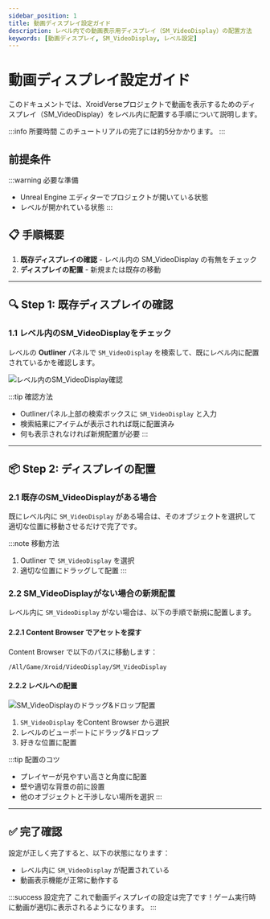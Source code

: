 ```yaml
---
sidebar_position: 1
title: 動画ディスプレイ設定ガイド
description: レベル内での動画表示用ディスプレイ（SM_VideoDisplay）の配置方法
keywords: [動画ディスプレイ, SM_VideoDisplay, レベル設定]
---
```


# 動画ディスプレイ設定ガイド

このドキュメントでは、XroidVerseプロジェクトで動画を表示するためのディスプレイ（SM_VideoDisplay）をレベル内に配置する手順について説明します。

:::info 所要時間
このチュートリアルの完了には約5分かかります。
:::

## 前提条件

:::warning 必要な準備
- Unreal Engine エディターでプロジェクトが開いている状態
- レベルが開かれている状態
:::

## 📋 手順概要

1. **既存ディスプレイの確認** - レベル内の SM_VideoDisplay の有無をチェック
2. **ディスプレイの配置** - 新規または既存の移動

---

## 🔍 Step 1: 既存ディスプレイの確認

### 1.1 レベル内のSM_VideoDisplayをチェック

レベルの **Outliner** パネルで `SM_VideoDisplay` を検索して、既にレベル内に配置されているかを確認します。

![レベル内のSM_VideoDisplay確認](/img/docs/video-display-setup/01-level-outliner-sm-video-display.png)

:::tip 確認方法
- Outlinerパネル上部の検索ボックスに `SM_VideoDisplay` と入力
- 検索結果にアイテムが表示されれば既に配置済み
- 何も表示されなければ新規配置が必要
:::

---

## 📦 Step 2: ディスプレイの配置

### 2.1 既存のSM_VideoDisplayがある場合

既にレベル内に `SM_VideoDisplay` がある場合は、そのオブジェクトを選択して適切な位置に移動させるだけで完了です。

:::note 移動方法
1. Outliner で `SM_VideoDisplay` を選択
2. 適切な位置にドラッグして配置
:::

### 2.2 SM_VideoDisplayがない場合の新規配置

レベル内に `SM_VideoDisplay` がない場合は、以下の手順で新規に配置します。

#### 2.2.1 Content Browser でアセットを探す

Content Browser で以下のパスに移動します：

```
/All/Game/Xroid/VideoDisplay/SM_VideoDisplay
```

#### 2.2.2 レベルへの配置

![SM_VideoDisplayのドラッグ&ドロップ配置](/img/docs/video-display-setup/02-drag-drop-sm-video-display.png)

1. `SM_VideoDisplay` をContent Browser から選択
2. レベルのビューポートにドラッグ&ドロップ
3. 好きな位置に配置

:::tip 配置のコツ
- プレイヤーが見やすい高さと角度に配置
- 壁や適切な背景の前に設置
- 他のオブジェクトと干渉しない場所を選択
:::

---

## ✅ 完了確認

設定が正しく完了すると、以下の状態になります：

- レベル内に `SM_VideoDisplay` が配置されている
- 動画表示機能が正常に動作する

:::success 設定完了
これで動画ディスプレイの設定は完了です！ゲーム実行時に動画が適切に表示されるようになります。
::: 